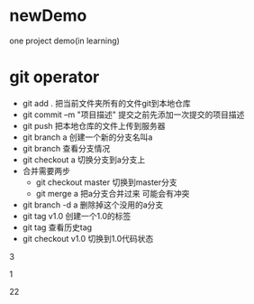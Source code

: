 # newDemo
one project demo(in learning)

# git operator
- git add . 把当前文件夹所有的文件git到本地仓库 
- git commit –m "项目描述" 提交之前先添加一次提交的项目描述
- git push 把本地仓库的文件上传到服务器
- git branch a 创建一个新的分支名叫a
- git branch 查看分支情况
- git checkout a 切换分支到a分支上
- 合并需要两步
  - git checkout master 切换到master分支
  - git merge a  把a分支合并过来 可能会有冲突
- git branch -d a 删除掉这个没用的a分支
- git tag v1.0 创建一个1.0的标签
- git tag 查看历史tag
- git checkout v1.0 切换到1.0代码状态

3

1

22

